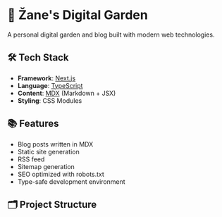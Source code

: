 # 🌱 Žane's Digital Garden

A personal digital garden and blog built with modern web technologies.

## 🛠️ Tech Stack

- **Framework**: [Next.js](https://nextjs.org/)
- **Language**: [TypeScript](https://www.typescriptlang.org/)
- **Content**: [MDX](https://mdxjs.com/) (Markdown + JSX)
- **Styling**: CSS Modules

## 📚 Features

- Blog posts written in MDX
- Static site generation
- RSS feed
- Sitemap generation
- SEO optimized with robots.txt
- Type-safe development environment

## 🗂️ Project Structure
